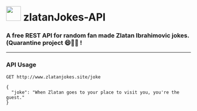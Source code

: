 <h1> <img src="https://github.com/Asti7/zlatanJokes-API/blob/master/public/images/zlatan.png" height="40" width="40"> zlatanJokes-API</h1>

<h3>A free REST API for random fan made Zlatan Ibrahimovic jokes. (Quarantine project 😄👨‍💻 !</h3>

---

<h3>API Usage</h3>

```
GET http://www.zlatanjokes.site/joke  

{
  "joke": "When Zlatan goes to your place to visit you, you're the guest."
}
```
